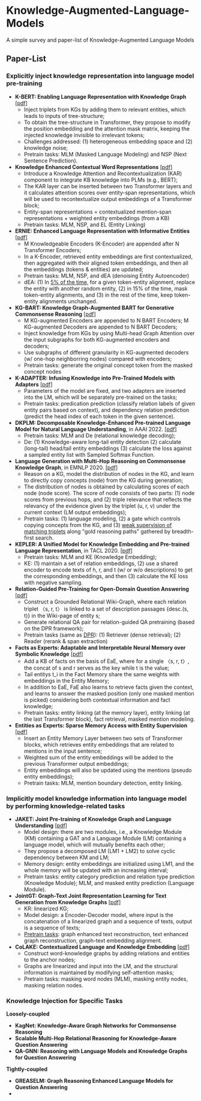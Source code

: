 # Knowledge-Augmented-Language-Models
A simple survey and paper-list of Knowledge-Augmented Language Models

## Paper-List
### Explicitly inject knowledge representation into language model pre-training
- **K-BERT: Enabling Language Representation with Knowledge Graph** [[pdf]](https://arxiv.org/pdf/1909.07606.pdf)
  - Inject triplets from KGs by adding them to relevant entities, which leads to inputs of tree-structure;
  - To obtain the tree-structure in Transformer, they propose to modify the position embedding and the attention mask matrix, keeping the injected knowledge invisible to irrelevant tokens;
  - Challenges addressed: (1) heterogeneous embedding space and (2) knowledge noise;
  - Pretrain tasks: MLM (Masked Language Modeling) and NSP (Next Sentence Prediction).
- **Knowledge Enhanced Contextual Word Representations** [[pdf]](https://arxiv.org/pdf/1909.04164.pdf)
  - Introduce a Knowledge Attention and Recontextualization (KAR) component to integrate KB knowledge into PLMs (e.g., BERT);
  - The KAR layer can be inserted between two Transformer layers and it calculates attention scores over entity-span representations, which will be used to recontextualize output embeddings of a Transformer block;
  - Entity-span representations = contextualized mention-span representations + weighted entity embeddings (from a KB)
  - Pretrain tasks: MLM, NSP, and EL (Entity Linking)
- **ERNIE: Enhanced Language Representation with Informative Entities** [[pdf]](https://arxiv.org/pdf/1905.07129v3/n)
  - M Knowledgeable Encoders (K-Encoder) are appended after N Transformer Encoders;
  - In a K-Encoder, retrieved entity embeddings are first contextualized, then aggregated with their aligned token embeddings, and then all the embeddings (tokens & entities) are updated;
  - Pretrain tasks: MLM, NSP, and dEA (denoising Entity Autoencoder)
  - dEA: (1) In [5% of the time](https://github.com/thunlp/ERNIE/blob/eee03e37c0c81e3d4b3bbe6dd4774da58f571453/code/run_pretrain.py#L225C35-L225C35), for a given token-entity alignment, replace the entity with another random entity, (2) in 15% of the time, mask token-entity alignments, and (3) in the rest of the time, keep token-entity alignments unchanged.
- **KG-BART: Knowledge Graph-Augmented BART for Generative Commonsense Reasoning** [[pdf]](https://arxiv.org/pdf/2009.12677.pdf)
  - M KG-augmented Encoders are appended to N BART Encoders; M KG-augmented Decoders are appended to N BART Decoders;
  - Inject knowledge from KGs by using Multi-head Graph Attention over the input subgraphs for both KG-augmented encoders and decoders;
  - Use subgraphs of different granularity in KG-augmented decoders (w/ one-hop neighborring nodes) compared with encoders;
  - Pretrain tasks: generate the original concept token from the masked concept nodes
- **K-ADAPTER: Infusing Knowledge into Pre-Trained Models with Adapters** [[pdf]](https://arxiv.org/pdf/2002.01808.pdf)
  - Parameters of the model are fixed, and two adapters are inserted into the LM, which will be separately pre-trained on the tasks;
  - Pretrain tasks: predication prediction (classify relation labels of given entity pairs based on context), and dependency relation prediction (predict the head index of each token in the given sentence).
- **DKPLM: Decomposable Knowledge-Enhanced Pre-trained Language Model for Natural Language Understanding**, in AAAI 2022. [[pdf]](https://arxiv.org/pdf/2112.01047.pdf)
  - Pretrain tasks: MLM and De (relational knowledge decoding);
  - De: (1) Knowledge-aware long-tail entity detection (2) calculate (long-tail) head/tail entity embeddings (3) calculate the loss against a sampled entity list with Sampled Softmax Function.
- **Language Generation with Multi-Hop Reasoning on Commonsense Knowledge Graph**, in EMNLP 2020. [[pdf]](https://arxiv.org/pdf/2009.11692.pdf)
  - Reason on a KG, model the distribution of nodes in the KG, and learn to directly copy concepts (node) from the KG during generation;
  - The distribution of nodes is obtained by calculating scores of each node (node score). The score of node consists of two parts: (1) node scores from previous hops, and (2) triple relevance that reflects the relevancy of the evidence given by the triplet (u, r, v) under the current context (LM output embeddings);
  - Pretrain tasks: (1) language modeling, (2) a gate which controls copying concepts from the KG, and (3) [weak supervision of matching triplets](https://github.com/cdjhz/multigen/blob/728ef720ac44986beadee8d845debe5d37a3d966/scripts/modeling_gpt2.py#L946) along "gold reasoning paths" gathered by breadth-first search.
- **KEPLER: A Unified Model for Knowledge Embedding and Pre-trained Language Representation**, in TACL 2020. [[pdf]](https://arxiv.org/pdf/1911.06136.pdf)
  - Pretrain tasks: MLM and KE (Knowledge Embedding);
  - KE: (1) maintain a set of relation embeddings, (2) use a shared encoder to encode texts of h, r, and t (w/ or w/o descriptions) to get the corresponding embeddings, and then (3) calculate the KE loss with negative sampling.
- **Relation-Guided Pre-Training for Open-Domain Question Answering** [[pdf]](https://arxiv.org/pdf/2109.10346.pdf)
  - Construct a Grounded Relational Wiki-Graph, where each relation triplet 〈s, r, t〉 is linked to a set of description passages {desc.(s, t)} in the Wiki-page of entity s;
  - Generate relational QA pair for relation-guided QA pretraining (based on the DPR framework);
  - Pretrain tasks (same as [DPR](https://github.com/facebookresearch/DPR/blob/a31212dc0a54dfa85d8bfa01e1669f149ac832b7/dpr/models/reader.py#L111)): (1) Retriever (dense retrieval); (2) Reader (rerank & span extraction)
- **Facts as Experts: Adaptable and Interpretable Neural Memory over Symbolic Knowledge** [[pdf]](https://arxiv.org/pdf/2007.00849.pdf)
  - Add a KB of facts on the basis of EaE, where for a single 〈s, r, t〉, the concat of s and r serves as the key while t is the value;
  - Tail entitys t_i in the Fact Memory share the same weights with embeddings in the Entity Memory;
  - In addition to EaE, FaE also learns to retrieve facts given the context, and learns to answer the masked position (only one masked mention is picked) considering both contextual information and fact knowledge;
  - Pretrain tasks: entity linking (at the memory layer), entity linking (at the last Transformer block), fact retrieval, masked mention modeling.
- **Entities as Experts: Sparse Memory Access with Entity Supervision** [[pdf]](https://arxiv.org/pdf/2004.07202v1.pdf)
  - Insert an Entity Memory Layer between two sets of Transformer blocks, which retrieves entity embeddings that are related to mentions in the input sentence;
  - Weighted sum of the entity embeddings will be added to the previous Transformer output embeddings;
  - Entity embeddings will also be updated using the mentions (pseudo entity embeddings);
  - Pretrain tasks: MLM, mention boundary detection, entity linking.

### Implicitly model knowledge information into language model by performing knowledge-related tasks
- **JAKET: Joint Pre-training of Knowledge Graph and Language Understanding** [[pdf]](https://arxiv.org/pdf/2010.00796.pdf)
  - Model design: there are two modules, i.e., a Knowledge Module (KM) containing a GAT and a Language Module (LM) containing a language model, which will mutually benefits each other;
  - They propose a decomposed LM (LM1 + LM2) to solve cyclic dependency between KM and LM;
  - Memory design: entity embeddings are initialized using LM1, and the whole memory will be updated with an increasing interval;
  - Pretrain tasks: entity category prediction and relation type prediction (Knowledge Module); MLM, and masked entity prediction (Language Module).
- **JointGT: Graph-Text Joint Representation Learning for Text Generation from Knowledge Graphs** [[pdf]](https://arxiv.org/pdf/2106.10502.pdf)
  - KR: linearized KG;
  - Model design: a Encoder-Decoder model, where input is the concatenation of a linearized graph and a sequence of texts, output is a sequence of texts;
  - [Pretrain tasks](https://github.com/thu-coai/JointGT/blob/961ac22e95c8f6210ce313ab227800b7e7d2d950/modeling_bart.py#L1503): graph enhanced text reconstruction, text enhanced graph reconstruction, graph-text embedding alignment.
- **CoLAKE: Contextualized Language and Knowledge Embedding** [[pdf]](https://arxiv.org/pdf/2010.00309.pdf)
  - Construct word-knowledge graphs by adding relations and entities to the anchor nodes;
  - Graphs are linearized and input into the LM, and the structural information is maintained by modifying self-attention masks;
  - Pretrain tasks: masking word nodes (MLM), masking entity nodes, masking relation nodes.


### Knowledge Injection for Specific Tasks
**Loosely-coupled**
- **KagNet: Knowledge-Aware Graph Networks for Commonsense Reasoning**
- **Scalable Multi-Hop Relational Reasoning for Knowledge-Aware Question Answering**
- **QA-GNN: Reasoning with Language Models and Knowledge Graphs for Question Answering**


**Tightly-coupled**
- **GREASELM: Graph Reasoning Enhanced Language Models for Question Answering**
- 

